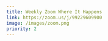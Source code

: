 ```yaml
---
title: Weekly Zoom Where It Happens
link: https://zoom.us/j/99229609900
image: /images/zoom.png
priority: 2
---
```

